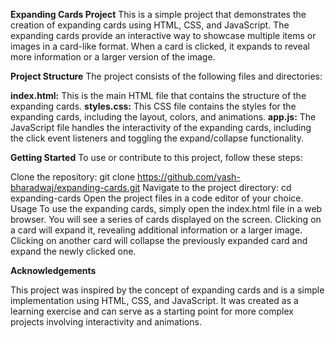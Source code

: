 **Expanding Cards Project**
This is a simple project that demonstrates the creation of expanding cards using HTML, CSS, and JavaScript. The expanding cards provide an interactive way to showcase multiple items or images in a card-like format. When a card is clicked, it expands to reveal more information or a larger version of the image.

**Project Structure**
The project consists of the following files and directories:

**index.html:** This is the main HTML file that contains the structure of the expanding cards.
**styles.css:** This CSS file contains the styles for the expanding cards, including the layout, colors, and animations.
**app.js:** The JavaScript file handles the interactivity of the expanding cards, including the click event listeners and toggling the expand/collapse functionality.

**Getting Started**
To use or contribute to this project, follow these steps:

Clone the repository: git clone https://github.com/yash-bharadwaj/expanding-cards.git
Navigate to the project directory: cd expanding-cards
Open the project files in a code editor of your choice.
Usage
To use the expanding cards, simply open the index.html file in a web browser. You will see a series of cards displayed on the screen. Clicking on a card will expand it, revealing additional information or a larger image. Clicking on another card will collapse the previously expanded card and expand the newly clicked one.


**Acknowledgements**

This project was inspired by the concept of expanding cards and is a simple implementation using HTML, CSS, and JavaScript. It was created as a learning exercise and can serve as a starting point for more complex projects involving interactivity and animations.





